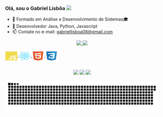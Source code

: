 ### Olá, sou o Gabriel Lisbôa <img src="https://raw.githubusercontent.com/kaueMarques/kaueMarques/master/hi.gif" width="30px">

- 🧑‍ Formado em Análise e Desenvolvimento de Sistemas🎓
- 📘 Desenvolvedor Java, Python, Javascript
- 📫 Contate no e-mail: gabriellisboa08@gmail.com

<div align="center">
  <a href="https://github.com/gabriellisboa08">
  <img height="180em" src="https://github-readme-stats.vercel.app/api?username=gabriellisboa08&show_icons=true&theme=dark&include_all_commits=true&count_private=true"/>
  <img height="180em" src="https://github-readme-stats.vercel.app/api/top-langs/?username=gabriellisboa08&layout=compact&langs_count=7&theme=dark"/>
</div>
  <div style="display: inline_block"><br>
  <img align="center" alt="Js" height="30" width="40" src="https://raw.githubusercontent.com/devicons/devicon/master/icons/javascript/javascript-plain.svg">
  <img align="center" alt="React" height="30" width="40" src="https://raw.githubusercontent.com/devicons/devicon/master/icons/react/react-original.svg">
  <img align="center" alt="HTML" height="30" width="40" src="https://raw.githubusercontent.com/devicons/devicon/master/icons/html5/html5-original.svg">
  <img align="center" alt="CSS" height="30" width="40" src="https://raw.githubusercontent.com/devicons/devicon/master/icons/css3/css3-original.svg">
   
</div>

 ##
 
<div align="center"> 
  <a href="https://api.whatsapp.com/send?phone=5548996309001" target="_blank"><img src="https://img.shields.io/badge/WhatsApp-25D366?style=for-the-badge&logo=whatsapp&logoColor=white" target="_blank"></a>
  <a href="https://www.instagram.com/99lisboa/" target="_blank"><img src="https://img.shields.io/badge/-Instagram-%23E4405F?style=for-the-badge&logo=instagram&logoColor=white" target="_blank"></a> 
    <a href="https://www.linkedin.com/in/gabriel-lisb%C3%B4a-04249a209" target="_blank"><img src="https://img.shields.io/badge/-LinkedIn-%230077B5?style=for-the-badge&logo=linkedin&logoColor=white" target="_blank"></a> 
 
  ![Snake animation](https://github.com/gabriellisboa08/gabriellisboa08/blob/output/github-contribution-grid-snake.svg)
 
</div>
